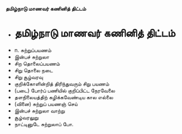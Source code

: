 **தமிழ்நாடு மாணவர் கணினித் திட்டம்**
- # தமிழ்நாடு மாணவர் கணினித் திட்டம்
- n. சுற்றுப்பயணம்
- இன்பச் சுற்றுலா
- சிற தொலைப்பயணம்
- சிறு தொலை நடை
- சிறு சூழ்வரவு
- குறிக்கோளின்றித் திரிந்துவரும் சிறு பயணம்
- (படை) போர்ப் பணியில் குறிப்பிட்ட நேரவேலை
- தளநிலையத்திற் கழிக்கவேண்டிய கால எல்லை
- (வினை) சுற்றுப் பயணஞ் செய்
- இன்பச் சுற்றுலா வாற்று
- சூழ்வரலுறு
- நாட்டினுடே சுற்றுலாப் போ.


